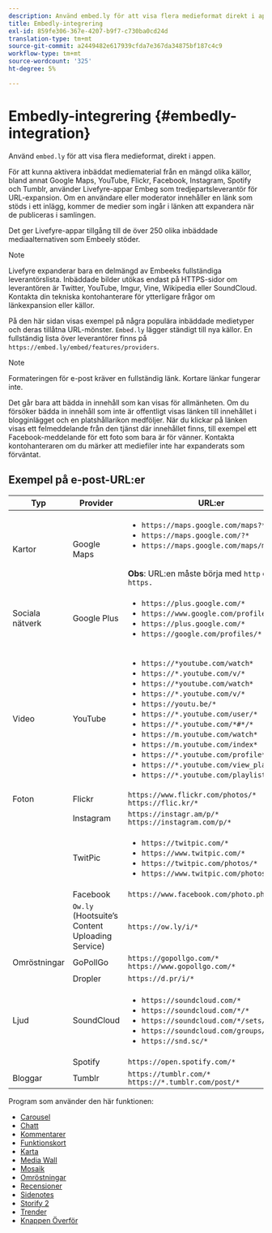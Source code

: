 ```yaml
---
description: Använd embed.ly för att visa flera medieformat direkt i appen.
title: Embedly-integrering
exl-id: 859fe306-367e-4207-b9f7-c730ba0cd24d
translation-type: tm+mt
source-git-commit: a2449482e617939cfda7e367da34875bf187c4c9
workflow-type: tm+mt
source-wordcount: '325'
ht-degree: 5%

---
```


# Embedly-integrering {#embedly-integration}

Använd `embed.ly` för att visa flera medieformat, direkt i appen.

För att kunna aktivera inbäddat mediematerial från en mängd olika källor, bland annat Google Maps, YouTube, Flickr, Facebook, Instagram, Spotify och Tumblr, använder Livefyre-appar Embeg som tredjepartsleverantör för URL-expansion. Om en användare eller moderator innehåller en länk som stöds i ett inlägg, kommer de medier som ingår i länken att expandera när de publiceras i samlingen.

Det ger Livefyre-appar tillgång till de över 250 olika inbäddade mediaalternativen som Embeely stöder.

>[!NOTE]
>
>Livefyre expanderar bara en delmängd av Embeeks fullständiga leverantörslista. Inbäddade bilder utökas endast på HTTPS-sidor om leverantören är Twitter, YouTube, Imgur, Vine, Wikipedia eller SoundCloud. Kontakta din tekniska kontohanterare för ytterligare frågor om länkexpansion eller källor.

På den här sidan visas exempel på några populära inbäddade medietyper och deras tillåtna URL-mönster. `Embed.ly` lägger ständigt till nya källor. En fullständig lista över leverantörer finns på `https://embed.ly/embed/features/providers`.

>[!NOTE]
>
>Formateringen för e-post kräver en fullständig länk. Kortare länkar fungerar inte.

Det går bara att bädda in innehåll som kan visas för allmänheten. Om du försöker bädda in innehåll som inte är offentligt visas länken till innehållet i blogginlägget och en platshållarikon medföljer. När du klickar på länken visas ett felmeddelande från den tjänst där innehållet finns, till exempel ett Facebook-meddelande för ett foto som bara är för vänner. Kontakta kontohanteraren om du märker att mediefiler inte har expanderats som förväntat.

## Exempel på e-post-URL:er

| Typ | Provider | URL:er |
|--- |--- |--- |
| Kartor | Google Maps | <ul><li>`https://maps.google.com/maps?*`</li><li>`https://maps.google.com/?*`</li><li>`https://maps.google.com/maps/ms?*`</li></ul><br>**Obs**: URL:en måste börja med  `http` och inte  `https.` |
| Sociala nätverk | Google Plus | <ul><li>`https://plus.google.com/*`</li><li>`https://www.google.com/profiles/*`</li><li> `https://plus.google.com/*`</li><li>`https://google.com/profiles/*`</li></ul> |
| Video | YouTube | <ul><li>`https://*youtube.com/watch*`</li><li> `https://*.youtube.com/v/*`</li><li>`https://*youtube.com/watch*` </li><li>`https://*.youtube.com/v/*`</li><li>`https://youtu.be/*`</li><li>`https://*.youtube.com/user/*` </li><li>`https://*.youtube.com/*#*/*`</li><li>`https://m.youtube.com/watch*`</li><li>`https://m.youtube.com/index*`</li><li>`https://*.youtube.com/profile*`</li><li>`https://*.youtube.com/view_play_list*`</li><li>`https://*.youtube.com/playlist*`</li></ul> |
| Foton | Flickr | `https://www.flickr.com/photos/*`<br>`https://flic.kr/*` |
|  | Instagram | `https://instagr.am/p/*`<br>`https://instagram.com/p/*` |
|  | TwitPic | <ul><li>`https://twitpic.com/*`</li><li>`https://www.twitpic.com/*`</li><li>`https://twitpic.com/photos/*`</li><li>`https://www.twitpic.com/photos/*`</li></ul> |
|  | Facebook | `https://www.facebook.com/photo.php*` |
|  | `Ow.ly` (Hootsuite’s Content Uploading Service) | `https://ow.ly/i/*` |
| Omröstningar | GoPollGo | `https://gopollgo.com/*`<br>`https://www.gopollgo.com/*` |
|  | Dropler | `https://d.pr/i/*` |
| Ljud | SoundCloud | <ul><li>`https://soundcloud.com/*`</li><li>`https://soundcloud.com/*/*` </li><li>`https://soundcloud.com/*/sets/*` </li><li>`https://soundcloud.com/groups/*` </li><li>`https://snd.sc/*`</li></ul> |
|  | Spotify | `https://open.spotify.com/*` |
| Bloggar | Tumblr | `https://tumblr.com/*`<br>`https://*.tumblr.com/post/*` |

Program som använder den här funktionen:

* [Carousel](/help/using/c-about-apps/c-carousel-app/c-carousel-app.md#c_carousel_app)
* [Chatt](/help/using/c-about-apps/c-chat-app/c-chat-app.md#c_chat_app)
* [Kommentarer](/help/using/c-about-apps/c-comments/c-comments.md)
* [Funktionskort](/help/using/c-about-apps/c-feature-card-app/c-feature-card-app.md#c_feature_card_app)
* [Karta](/help/using/c-about-apps/c-map-app/c-map-app.md#c_map_app)
* [Media Wall](/help/using/c-about-apps/c-media-wall-app/c-media-wall-app.md#c_media_wall_app)
* [Mosaik](/help/using/c-about-apps/c-mosaic-app/c-mosaic-app.md#c_mosaic_app)
* [Omröstningar](/help/using/c-about-apps/c-polls-app/c-polls-app.md#c_polls_app)
* [Recensioner](/help/using/c-about-apps/c-reviews-app/c-reviews-app.md#c_reviews_app)
* [Sidenotes](/help/using/c-about-apps/c-sidenotes-app/c-sidenotes-app.md#c_sidenotes_app)
* [Storify 2](/help/using/c-about-apps/c-storify2/c-storify2.md#c_storify2)
* [Trender](/help/using/c-about-apps/c-trending-app/c-trending-app.md#c_trending_app)
* [Knappen Överför](/help/using/c-about-apps/c-upload-button-app/c-upload-button-app.md#c_upload_button_app)
